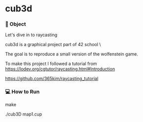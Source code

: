 # cub3d

### 🎯 Object

Let's dive in to raycasting

cub3d is a graphical project part of 42 school \

The goal is to reproduce a small version of the wolfenstein game.

To make this project I followed a tutorial from https://lodev.org/cgtutor/raycasting.html#Introduction

https://github.com/365kim/raycasting_tutorial

### 💻 How to Run

make

./cub3D map1.cup
